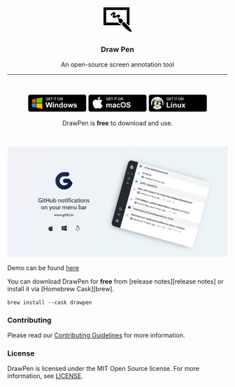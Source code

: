 <p align="center">
  <img src="https://github.com/DmytroVasin/DrawPen/blob/main/assets/static/icon.svg?raw=true" height="64">
  <h3 align="center">Draw Pen</h3>
  <p align="center">An open-source screen annotation tool<p>
</p>

---

<br/>

<p align="center">
    <a href='https://github.com/DmytroVasin/DrawPen/releases/download/v0.00.00/???-setup-win.exe'><img alt='Get it on Windows' width="134px" src='https://github.com/DmytroVasin/DrawPen/blob/main/assets/BadgeWindows.png?raw=true'/></a>
    <a href='https://github.com/DmytroVasin/DrawPen/releases/download/v0.00.00/???.dmg'><img alt='Get it on macOS' width="134px" src='https://github.com/DmytroVasin/DrawPen/blob/main/assets/BadgeMacOS.png?raw=true'/></a>
    <a href='https://github.com/DmytroVasin/DrawPen/releases/download/v0.00.00/???.AppImage'><img alt='Get it on Linux' width="134px" src='https://github.com/DmytroVasin/DrawPen/blob/main/assets/BadgeLinux.png?raw=true'/></a>
</p>

<p align="center">DrawPen is <b>free</b> to download and use.</p>

<br/>

![DrawPen](https://github.com/gitify-app/gitify/blob/main/assets/images/press.png)

Demo can be found [here](https://youtu.be/OzpgCw24ut8)


You can download DrawPen for **free** from [release notes][release notes] or install it via [Homebrew Cask][brew].

```shell
brew install --cask drawpen
```

### Contributing

Please read our [Contributing Guidelines](CONTRIBUTING.md) for more information.

### License

DrawPen is licensed under the MIT Open Source license.
For more information, see [LICENSE](LICENSE).
